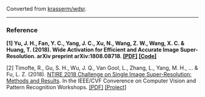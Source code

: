 Converted from [krasserm/wdsr](https://github.com/krasserm/wdsr/tree/4701c31b8fb7602939dc2c49f6969a85499b0725).

---

### Reference
**[1] Yu, J. H., Fan, Y. C., Yang, J. C., Xu, N., Wang, Z. W., Wang, X. C. & Huang, T.  (2018). Wide Activation for Efficient and Accurate Image Super-Resolution. arXiv preprint arXiv:1808.08718. [[PDF]](https://arxiv.org/pdf/1808.08718) [[Code]](https://github.com/JiahuiYu/wdsr_ntire2018)**

[2] Timofte, R., Gu, S. H., Wu, J. Q., Van Gool, L., Zhang, L., Yang, M. H., ... & Fu, L. Z. (2018). [NTIRE 2018 Challenge on Single Image Super-Resolution: Methods and Results](https://ieeexplore.ieee.org/document/8575282/). In the IEEE/CVF Converence on Computer Vision and Pattern Recognition Workshops. [[PDF]](http://people.ee.ethz.ch/~timofter/publications/NTIRE2018_SR_report_CVPRW-2018.pdf) [[Project]](http://www.vision.ee.ethz.ch/ntire18/#challenge)
